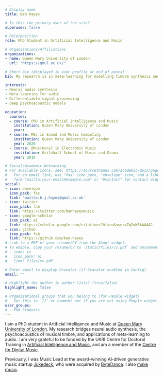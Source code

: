 ```yaml
---
# Display name
title: Ben Hayes

# Is this the primary user of the site?
superuser: false

# Role/position
role: PhD Student in Artificial Intelligence and Music

# Organizations/Affiliations
organizations:
- name: Queen Mary University of London
  url: "https://qmul.ac.uk/"

# Short bio (displayed in user profile at end of posts)
bio: My research is in meta-learning for modelling timbre synthesis and perception

interests:
- Neural audio synthesis
- Meta-learning for audio
- Differentiable signal processing
- Deep psychoacoustic models

education:
  courses:
  - course: PhD in Artificial Intelligence and Music
    institution: Queen Mary University of London
    year: 
  - course: MSc in Sound and Music Computing
    institution: Queen Mary University of London
    year: 2020
  - course: BMus(Hons) in Electronic Music
    institution: Guildhall School of Music and Drama
    year: 2016

# Social/Academic Networking
# For available icons, see: https://sourcethemes.com/academic/docs/page-builder/#icons
#   For an email link, use "fas" icon pack, "envelope" icon, and a link in the
#   form "mailto:your-email@example.com" or "#contact" for contact widget.
social:
- icon: envelope
  icon_pack: fas
  link: 'mailto:b.j.hayes@qmul.ac.uk'
- icon: twitter
  icon_pack: fab
  link: https://twitter.com/benhayesmusic
- icon: google-scholar
  icon_pack: ai
  link: https://scholar.google.com/citations?hl=en&user=Zq2uWSkAAAAJ
- icon: github
  icon_pack: fab
  link: https://github.com/ben-hayes
# Link to a PDF of your resume/CV from the About widget.
# To enable, copy your resume/CV to `static/files/cv.pdf` and uncomment the lines below.
# - icon: cv
#   icon_pack: ai
#   link: files/cv.pdf

# Enter email to display Gravatar (if Gravatar enabled in Config)
email: ""

# Highlight the author in author lists? (true/false)
highlight_name: false

# Organizational groups that you belong to (for People widget)
#   Set this to `[]` or comment out if you are not using People widget.
user_groups:
# - PhD Students
---
```


I am a PhD student in Artificial Intelligence and Music at [Queen Mary University of London](https://qmul.ac.uk/). My research bridges neural audio synthesis, the psychoacoustics of musical timbre, and applications of meta-learning to audio. I am very grateful to be funded by the UKRI Centre for Doctoral Training in [Artificial Intelligence and Music](https://aim.qmul.ac.uk/), and am a member of the [Centre for Digital Music](https://c4dm.eecs.qmul.ac.uk/).

Previously, I was Music Lead at the award-winning AI-driven generative music startup [Jukedeck](https://www.linkedin.com/company/jukedeck/about/), who were acquired by [ByteDance](https://www.bytedance.com/en/). I also [make music](https://open.spotify.com/artist/73A1Xo6NzkbRB2EIw3dm6R).
